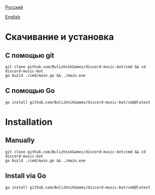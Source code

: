 [Русский](#Скачивание-и-установка)

[English](#Installation)

# Скачивание и установка

## С помощью git

```shell
git clone github.com/BulizhnikGames/discord-music-bot/cmd && cd discord-music-bot
go build ./cmd/main.go && ./main.exe
```

## С помощью Go

```shell
go install github.com/BulizhnikGames/discord-music-bot/cmd@latest
```

# Installation

## Manually

```shell
git clone github.com/BulizhnikGames/discord-music-bot/cmd && cd discord-music-bot
go build ./cmd/main.go && ./main.exe
```

## Install via Go

```shell
go install github.com/BulizhnikGames/discord-music-bot/cmd@latest
```